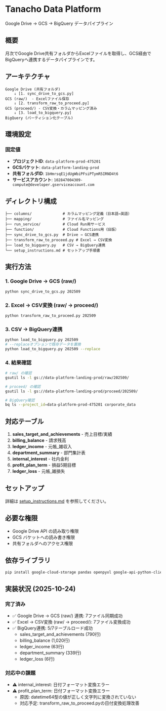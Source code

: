 # Tanacho Data Platform

Google Drive → GCS → BigQuery データパイプライン

## 概要

月次でGoogle Drive共有フォルダからExcelファイルを取得し、GCS経由でBigQueryへ連携するデータパイプラインです。

## アーキテクチャ

```
Google Drive (共有フォルダ)
    ↓ [1. sync_drive_to_gcs.py]
GCS (raw/)  - Excelファイル保存
    ↓ [2. transform_raw_to_proceed.py]
GCS (proceed/) - CSV変換・カラムマッピング済み
    ↓ [3. load_to_bigquery.py]
BigQuery (パーティション化テーブル)
```

## 環境設定

### 固定値
- **プロジェクトID**: `data-platform-prod-475201`
- **GCSバケット**: `data-platform-landing-prod`
- **共有フォルダID**: `1bHmrsqE1jdUgWbiPFsiPTymR5IRND4t6`
- **サービスアカウント**: `102847004309-compute@developer.gserviceaccount.com`

## ディレクトリ構成

```
├── columns/              # カラムマッピング定義（日本語→英語）
├── mapping/              # ファイル名マッピング
├── run_service/          # Cloud Run用サービス
├── function/             # Cloud Functions用（旧版）
├── sync_drive_to_gcs.py  # Drive → GCS連携
├── transform_raw_to_proceed.py # Excel → CSV変換
├── load_to_bigquery.py   # CSV → BigQuery連携
└── setup_instructions.md # セットアップ手順書
```

## 実行方法

### 1. Google Drive → GCS (raw/)
```bash
python sync_drive_to_gcs.py 202509
```

### 2. Excel → CSV変換 (raw/ → proceed/)
```bash
python transform_raw_to_proceed.py 202509
```

### 3. CSV → BigQuery連携
```bash
python load_to_bigquery.py 202509
# --replaceオプションで既存データを置換
python load_to_bigquery.py 202509 --replace
```

### 4. 結果確認
```bash
# raw/ の確認
gsutil ls -l gs://data-platform-landing-prod/raw/202509/

# proceed/ の確認
gsutil ls -l gs://data-platform-landing-prod/proceed/202509/

# BigQuery確認
bq ls --project_id=data-platform-prod-475201 corporate_data
```

## 対応テーブル

1. **sales_target_and_achievements** - 売上目標/実績
2. **billing_balance** - 請求残高
3. **ledger_income** - 元帳_雑収入
4. **department_summary** - 部門集計表
5. **internal_interest** - 社内金利
6. **profit_plan_term** - 損益5期目標
7. **ledger_loss** - 元帳_雑損失

## セットアップ

詳細は [setup_instructions.md](setup_instructions.md) を参照してください。

## 必要な権限

- Google Drive API の読み取り権限
- GCS バケットへの読み書き権限
- 共有フォルダへのアクセス権限

## 依存ライブラリ

```bash
pip install google-cloud-storage pandas openpyxl google-api-python-client google-cloud-bigquery
```

## 実装状況 (2025-10-24)

### 完了済み
- ✅ Google Drive → GCS (raw/) 連携: 7ファイル同期成功
- ✅ Excel → CSV変換 (raw/ → proceed/): 7ファイル変換成功
- ✅ BigQuery連携: 5/7テーブルロード成功
  - sales_target_and_achievements (790行)
  - billing_balance (1,020行)
  - ledger_income (63行)
  - department_summary (339行)
  - ledger_loss (6行)

### 対応中の課題
- ⚠️ internal_interest: 日付フォーマット変換エラー
- ⚠️ profit_plan_term: 日付フォーマット変換エラー
  - 原因: datetime64型の値が正しく文字列に変換されていない
  - 対応予定: transform_raw_to_proceed.pyの日付変換処理改善